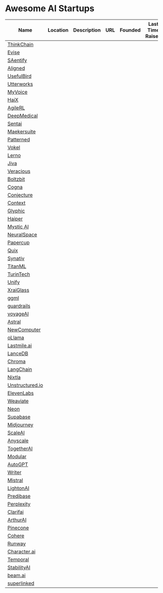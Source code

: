 # Awesome AI Startups

| Name          | Location   | Description      | URL           | Founded | Last Time Raised | # Employees | # Total Raised | Jobs Website   |
| --- | --- | --- | --- | --- | --- | --- | --- | --- |
| [ThinkChain](/startups/thinkchain.md) | | | | | | | | |
| [Evise](/startups/evise.md) | | | | | | | | |
| [SAentify](/startups/saentify.md) | | | | | | | | |
| [Aligned](/startups/aligned-ai/README.md) | | | | | | | | |
| [UsefulBird](/startups/usefulbird.md) | | | | | | | | |
| [Utterworks](/startups/utterworks.md) | | | | | | | | |
| [MyVoice](/startups/myvoice.md) | | | | | | | | |
| [HaiX](/startups/haix.md) | | | | | | | | |
| [AgileRL](/startups/agilerl.md) | | | | | | | | |
| [DeepMedical](/startups/deepmedical.md) | | | | | | | | |
| [Sentai](/startups/sentai.md) | | | | | | | | |
| [Maekersuite](/startups/maekersuite.md) | | | | | | | | |
| [Patterned](/startups/patterned.md) | | | | | | | | |
| [Vokel](/startups/vokel.md) | | | | | | | | |
| [Lerno](/startups/lerno.md) | | | | | | | | |
| [Jiva](/startups/jiva.md) | | | | | | | | |
| [Veracious](/startups/veracious.md) | | | | | | | | |
| [Boltzbit](/startups/boltzbit.md) | | | | | | | | |
| [Cogna](/startups/cogna.md) | | | | | | | | |
| [Conjecture](/startups/conjecture.md) | | | | | | | | |
| [Context](/startups/context.md) | | | | | | | | |
| [Glyphic](/startups/glyphic.md) | | | | | | | | |
| [Haiper](/startups/haiper.md) | | | | | | | | |
| [Mystic AI](/startups/mysticai/README.md) | | | | | | | | |
| [NeuralSpace](/startups/neuralspace.md) | | | | | | | | |
| [Papercup](/startups/papercup.md) | | | | | | | | |
| [Quix](/startups/quix.md) | | | | | | | | |
| [Synativ](/startups/synativ.md) | | | | | | | | |
| [TitanML](/startups/titanml.md) | | | | | | | | |
| [TurinTech](/startups/turintech.md) | | | | | | | | |
| [Unify](/startups/unify.md) | | | | | | | | |
| [XraiGlass](/startups/xraiglass/README.md) | | | | | | | | |
| [ggml](/startups/ggml.md) | | | | | | | | |
| [guardrails](/startups/guardrails.md) | | | | | | | | |
| [voyageAI](/startups/voyageai.md) | | | | | | | | |
| [Astral](/startups/astral.md) | | | | | | | | |
| [NewComputer](/startups/newcomputer.md) | | | | | | | | |
| [oLlama](/startups/ollama.md) | | | | | | | | |
| [Lastmile.ai](/startups/lastmile.ai.md) | | | | | | | | |
| [LanceDB](/startups/lancedb.md) | | | | | | | | |
| [Chroma](/startups/chroma.md) | | | | | | | | |
| [LangChain](/startups/langchain.md) | | | | | | | | |
| [Nixtla](/startups/nixtla.md) | | | | | | | | |
| [Unstructured.io](/startups/unstructured.io.md) | | | | | | | | |
| [ElevenLabs](/startups/elevenlabs.md) | | | | | | | | |
| [Weaviate](/startups/weaviate.md) | | | | | | | | |
| [Neon](/startups/neon.md) | | | | | | | | |
| [Supabase](/startups/supabase.md) | | | | | | | | |
| [Midjourney](/startups/midjourney.md) | | | | | | | | |
| [ScaleAI](/startups/scaleai.md) | | | | | | | | |
| [Anyscale](/startups/anyscale.md) | | | | | | | | |
| [TogetherAI](/startups/togetherai.md) | | | | | | | | |
| [Modular](/startups/modular.md) | | | | | | | | |
| [AutoGPT](/startups/autogpt.md) | | | | | | | | |
| [Writer](/startups/writer.md) | | | | | | | | |
| [Mistral](/startups/mistral.md) | | | | | | | | |
| [LightonAI](/startups/lightonai.md) | | | | | | | | |
| [Predibase](/startups/predibase.md) | | | | | | | | |
| [Perplexity](/startups/perplexity.md) | | | | | | | | |
| [Clarifai](/startups/clarifai.md) | | | | | | | | |
| [ArthurAI](/startups/arthurai.md) | | | | | | | | |
| [Pinecone](/startups/pinecone.md) | | | | | | | | |
| [Cohere](/startups/cohere.md) | | | | | | | | |
| [Runway](/startups/runway.md) | | | | | | | | |
| [Character.ai](/startups/character.ai.md) | | | | | | | | |
| [Temporal](/startups/temporal.md) | | | | | | | | |
| [StabilityAI](/startups/stabilityai.md) | | | | | | | | |
| [beam.ai](/startups/beam.ai.md) | | | | | | | | |
| [superlinked](/startups/superlinked/README.md) | | | | | | | | |
